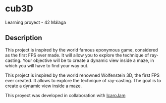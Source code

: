 # cub3D
Learning proyect - 42 Málaga 

## Description

This project is inspired by the world famous eponymous game, considered as the first FPS ever made. It will allow you to explore the technique of ray-casting. Your objective will be to create a dynamic view inside a maze, in which you will have to find your way out.

This project is inspired by the world renowned Wolfenstein 3D, the first FPS ever created. It allows to explore the technique of ray-casting. The goal is to create a dynamic view inside a maze.

This proyect was developed in collaboration with [IcaroJam](https://www.github.com/IcaroJam)
